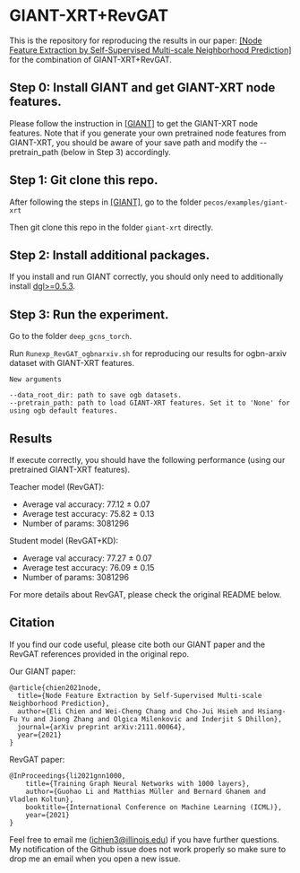 # GIANT-XRT+RevGAT

This is the repository for reproducing the results in our paper: [[Node Feature Extraction by Self-Supervised Multi-scale Neighborhood Prediction]](https://arxiv.org/pdf/2111.00064.pdf) for the combination of GIANT-XRT+RevGAT.

## Step 0: Install GIANT and get GIANT-XRT node features.
Please follow the instruction in [[GIANT]](https://github.com/amzn/pecos/tree/mainline/examples/giant-xrt) to get the GIANT-XRT node features. Note that if you generate your own pretrained node features from GIANT-XRT, you should be aware of your save path and modify the --pretrain_path (below in Step 3) accordingly.

## Step 1: Git clone this repo.
After following the steps in [[GIANT]](https://github.com/amzn/pecos/tree/mainline/examples/giant-xrt), go to the folder
`pecos/examples/giant-xrt`

Then git clone this repo in the folder `giant-xrt` directly.

## Step 2: Install additional packages.
If you install and run GIANT correctly, you should only need to additionally install [dgl>=0.5.3](https://github.com/dmlc/dgl).

## Step 3: Run the experiment.
Go to the folder `deep_gcns_torch`.

Run `Runexp_RevGAT_ogbnarxiv.sh` for reproducing our results for ogbn-arxiv dataset with GIANT-XRT features.

```
New arguments

--data_root_dir: path to save ogb datasets.
--pretrain_path: path to load GIANT-XRT features. Set it to 'None' for using ogb default features.
``` 

## Results
If execute correctly, you should have the following performance (using our pretrained GIANT-XRT features).

Teacher model (RevGAT):
* Average val accuracy: 77.12 ± 0.07
* Average test accuracy: 75.82 ± 0.13
* Number of params: 3081296

Student model (RevGAT+KD):
* Average val accuracy: 77.27 ± 0.07
* Average test accuracy: 76.09 ± 0.15
* Number of params: 3081296


For more details about RevGAT, please check the original README below.

## Citation
If you find our code useful, please cite both our GIANT paper and the RevGAT references provided in the original repo.

Our GIANT paper:
```
@article{chien2021node,
  title={Node Feature Extraction by Self-Supervised Multi-scale Neighborhood Prediction},
  author={Eli Chien and Wei-Cheng Chang and Cho-Jui Hsieh and Hsiang-Fu Yu and Jiong Zhang and Olgica Milenkovic and Inderjit S Dhillon},
  journal={arXiv preprint arXiv:2111.00064},
  year={2021}
}
```

RevGAT paper:

```
@InProceedings{li2021gnn1000,
    title={Training Graph Neural Networks with 1000 layers},
    author={Guohao Li and Matthias Müller and Bernard Ghanem and Vladlen Koltun},
    booktitle={International Conference on Machine Learning (ICML)},
    year={2021}
}
```

Feel free to email me (ichien3@illinois.edu) if you have further questions. My notification of the Github issue does not work properly so make sure to drop me an email when you open a new issue.
